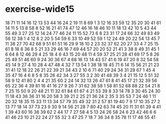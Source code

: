 # exercise-wide15
18
71
11
14
16
12
13
53
44
16
24
2
19
11
8
69
1
3
12
16
33
59
12
35
20
30
41
61
14
11
5
13
8
58
8
52
16
21
41
74
47
12
46
16
18
46
10
11
18
13
42
10
5
43
44
55
49
3
27
25
12
14
24
77
46
24
11
15
52
73
6
8
23
31
17
24
66
32
49
83
49
56
12
38
1
4
12
8
2
20
5
54
59
6
33
10
49
52
59
1
12
24
49
20
22
54
13
45
7
11
38
27
70
42
68
9
51
61
51
16
29
9
18
10
2
23
32
37
62
20
27
33
4
7
25
15
61
8
18
8
36
8
5
21
33
29
46
16
7
69
44
57
20
20
52
21
41
3
38
8
49
31
45
1
6
64
8
12
46
29
4
25
18
4
6
43
15
20
48
11
4
59
37
25
21
28
41
69
17
5
8
26
25
49
51
46
60
9
24
30
36
67
4
68
16
13
14
43
57
41
6
19
47
20
8
32
54
58
45
14
9
27
4
10
28
4
47
48
4
32
7
13
54
1
38
18
18
45
71
6
14
15
56
21
21
23
31
41
12
18
22
26
21
22
39
21
34
43
2
10
6
71
40
29
24
34
31
28
67
1
45
4
35
47
16
4
6
8
5
8
35
26
42
34
3
27
55
3
2
30
41
48
39
3
4
21
15
12
5
51
32
58
9
12
41
80
2
4
4
21
35
60
2
24
14
32
13
26
47
61
8
41
45
17
21
32
39
56
65
22
36
4
39
81
16
41
16
27
9
26
7
31
62
38
58
1
58
81
52
68
88
22
54
21
8
7
25
15
50
9
20
48
21
11
32
61
84
61
67
4
21
53
39
8
33
14
78
3
30
45
24
30
11
18
43
36
36
31
16
20
58
3
39
21
2
25
21
36
24
2
35
3
35
53
7
24
46
1
11
20
32
18
35
15
33
11
13
34
57
79
35
49
32
31
2
57
81
19
40
7
9
17
10
35
27
2
13
77
18
14
37
73
23
9
30
9
14
56
21
28
7
80
42
63
74
45
20
11
31
61
39
4
41
1
39
43
60
16
38
39
62
2
44
17
7
27
58
4
5
13
24
26
58
24
6
23
42
46
6
6
41
46
23
10
21
22
24
27
55
32
3
47
25
7
18
7
36
34
8
35
78
11
17
46
55
41
